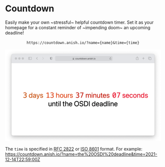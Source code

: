 # Countdown

Easily make your own ~stressful~ helpful countdown timer. Set it as your
homepage for a constant reminder of ~impending doom~ an upcoming deadline!

<p align="center">
<code>https://countdown.anish.io/?name={name}&time={time}</code>
</p>

<p align="center">
<img src="https://raw.githubusercontent.com/anishathalye/assets/master/countdown/demo.gif" width="600" alt="Countdown demo">
</p>

The `time` is specified in [RFC 2822](https://datatracker.ietf.org/doc/html/rfc2822.html)
or [ISO 8601](https://en.wikipedia.org/wiki/ISO_8601) format. For example:
<https://countdown.anish.io/?name=the%20OSDI%20deadline&time=2021-12-14T22:59:00Z>
